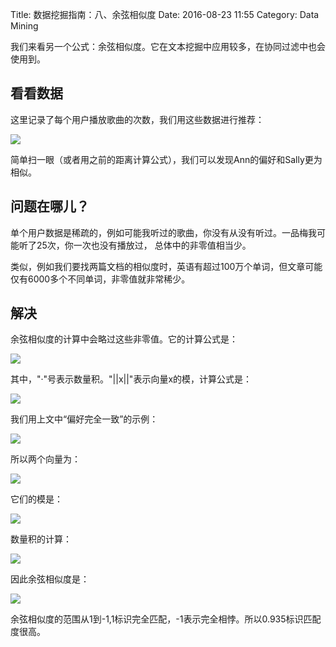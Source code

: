 Title: 数据挖掘指南：八、余弦相似度
Date: 2016-08-23 11:55
Category: Data Mining

我们来看另一个公式：余弦相似度。它在文本挖掘中应用较多，在协同过滤中也会使用到。

## 看看数据

这里记录了每个用户播放歌曲的次数，我们用这些数据进行推荐：

![](http://i2.buimg.com/1949/2903df1feba5f86e.png)

简单扫一眼（或者用之前的距离计算公式），我们可以发现Ann的偏好和Sally更为相似。

## 问题在哪儿？


单个用户数据是稀疏的，例如可能我听过的歌曲，你没有从没有听过。一品梅我可能听了25次，你一次也没有播放过，
总体中的非零值相当少。

类似，例如我们要找两篇文档的相似度时，英语有超过100万个单词，但文章可能仅有6000多个不同单词，非零值就非常稀少。

## 解决

余弦相似度的计算中会略过这些非零值。它的计算公式是：

![](http://i2.buimg.com/1949/7d7c2d09a9c00f64.png)

其中，"·"号表示数量积。"||x||"表示向量x的模，计算公式是：

![](http://i2.buimg.com/1949/017ae61be3612541.png)

我们用上文中“偏好完全一致”的示例：

![](http://i4.buimg.com/1949/b119b2921efea8ef.png)

所以两个向量为：

![](http://i1.buimg.com/1949/822a3f8305d6db48.png)

它们的模是：

![](http://i4.buimg.com/1949/4c15dd7d6f4227d1.png)

数量积的计算：

![](http://i2.buimg.com/1949/d30516f7fbbe7bb8.png)

因此余弦相似度是：

![](http://i2.buimg.com/1949/7b9aa4a676341121.png)

余弦相似度的范围从1到-1,1标识完全匹配，-1表示完全相悖。所以0.935标识匹配度很高。



